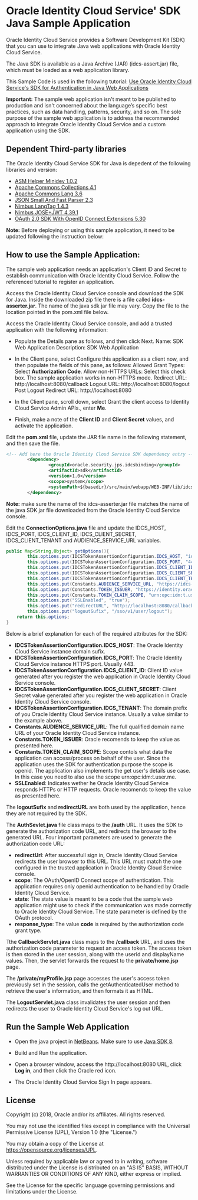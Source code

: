 # Oracle Identity Cloud Service' SDK Java Sample Application

Oracle Identity Cloud Service provides a Software Development Kit (SDK) that you can use to integrate Java web applications with Oracle Identity Cloud Service.

The Java SDK is available as a Java Archive (JAR) (idcs-assert.jar) file, which must be loaded as a web application library.

This Sample Code is used in the following tutorial: [Use Oracle Identity Cloud Service's SDK for Authentication in Java Web Applications]( https://apexapps.oracle.com/pls/apex/f?p=44785:112:0::::P112_CONTENT_ID:22663)

**Important:** The sample web application isn't meant to be published to production and isn't concerned about the language’s specific best practices, such as data handling, patterns, security, and so on. The sole purpose of the sample web application is to address the recommended approach to integrate Oracle Identity Cloud Service and a custom application using the SDK.

## Dependent Third-party libraries
The Oracle Identity Cloud Service SDK for Java is depedent of the following libraries and version:
- [ASM Helper Minidev 1.0.2](https://mvnrepository.com/artifact/net.minidev/asm)
- [Apache Commons Collections 4.1](https://mvnrepository.com/artifact/org.apache.commons/commons-collections4)
- [Apache Commons Lang 3.6](https://mvnrepository.com/artifact/org.apache.commons/commons-lang3)
- [JSON Small And Fast Parser 2.3](https://mvnrepository.com/artifact/net.minidev/json-smart)
- [Nimbus LangTag 1.4.3](https://mvnrepository.com/artifact/com.nimbusds/lang-tag)
- [Nimbus JOSE+JWT 4.39.1](https://mvnrepository.com/artifact/com.nimbusds/nimbus-jose-jwt)
- [OAuth 2.0 SDK With OpenID Connect Extensions 5.30](https://mvnrepository.com/artifact/com.nimbusds/oauth2-oidc-sdk)

**Note:** Before deploying or using this sample application, it need to be updated following the instruction below:

## How to use the Sample Application:

The sample web application needs an application's Client ID and Secret to establish communication with Oracle Identity Cloud Service.  Follow the referenced tutorial to register an application.

Access the Oracle Identity Cloud Service console and download the SDK for Java. Inside the downloaded zip file there is a file called **idcs-asserter.jar**. The name of the java sdk jar file may vary. Copy the file to the location pointed in the pom.xml file below.

Access the Oracle Identity Cloud Service console, and add a trusted application with the following information:
- Populate the Details pane as follows, and then click Next.
    Name: SDK Web Application
    Description: SDK Web Application

- In the Client pane, select Configure this application as a client now, and then populate the fields of this pane, as follows:
    Allowed Grant Types: Select **Authorization Code**.
    Allow non-HTTPS URLs: Select this check box. The sample application works in non-HTTPS mode.
    Redirect URL: http://localhost:8080/callback
    Logout URL: http://localhost:8080/logout
    Post Logout Redirect URL: http://localhost:8080

- In the Client pane, scroll down, select Grant the client access to Identity Cloud Service Admin APIs., enter **Me**.  
- Finish, make a note of the **Client ID** and **Client Secret** values, and activate the application.

Edit the **pom.xml** file, update the JAR file name in the following statement, and then save the file.
```xml
<!-- Add here the Oracle Identity Cloud Service SDK dependency entry -->
        <dependency>
                <groupId>oracle.security.jps.idcsbinding</groupId>
                <artifactId>sdk</artifactId>
                <version>1.0</version>
                <scope>system</scope>
                <systemPath>${basedir}/src/main/webapp/WEB-INF/lib/idcs-asserter.jar</systemPath>
        </dependency>
```
**Note:** make sure the name of the idcs-asserter.jar file matches the name of the java SDK jar file downloaded from the Oracle Identity Cloud Service console.

Edit the **ConnectionOptions.java** file and update the IDCS_HOST, IDCS_PORT, IDCS_CLIENT_ID, IDCS_CLIENT_SECRET,  IDCS_CLIENT_TENANT and AUDIENCE_SERVICE_URL variables.
```java
public Map<String,Object> getOptions(){
        this.options.put(IDCSTokenAssertionConfiguration.IDCS_HOST, "identity.oraclecloud.com");
        this.options.put(IDCSTokenAssertionConfiguration.IDCS_PORT, "443");
        this.options.put(IDCSTokenAssertionConfiguration.IDCS_CLIENT_ID, "123456789abcdefghij");
        this.options.put(IDCSTokenAssertionConfiguration.IDCS_CLIENT_SECRET, "abcde-12345-zyxvu-98765-qwerty");
        this.options.put(IDCSTokenAssertionConfiguration.IDCS_CLIENT_TENANT, "idcs-abcd1234");
        this.options.put(Constants.AUDIENCE_SERVICE_URL, "https://idcs-abcd1234.identity.oraclecloud.com");
        this.options.put(Constants.TOKEN_ISSUER, "https://identity.oraclecloud.com");
        this.options.put(Constants.TOKEN_CLAIM_SCOPE, "urn:opc:idm:t.user.me openid");
        this.options.put("SSLEnabled", "true");
        this.options.put("redirectURL", "http://localhost:8080/callback");
        this.options.put("logoutSufix", "/sso/v1/user/logout");
	return this.options;
}
```

Below is a brief explanation  for each of the required attributes for the SDK:
- **IDCSTokenAssertionConfiguration.IDCS_HOST**: The Oracle Identity Cloud Service instance domain sufix.
- **IDCSTokenAssertionConfiguration.IDCS_PORT**: The Oracle Identity Cloud Service instance HTTPS port. Usually 443.
- **IDCSTokenAssertionConfiguration.IDCS_CLIENT_ID**: Client ID value generated after you register the web application in Oracle Identity Cloud Service console.
- **IDCSTokenAssertionConfiguration.IDCS_CLIENT_SECRET**: Client Secret value generated after you register the web application in Oracle Identity Cloud Service console.
- **IDCSTokenAssertionConfiguration.IDCS_TENANT**: The domain prefix of you Oracle Identity Cloud Service instance. Usually a value similar to the example above.
- **Constants.AUDIENCE_SERVICE_URL**: The full qualified domain name URL of your Oracle Identity Cloud Service instance.
- **Constants.TOKEN_ISSUER**: Oracle recomends to keep the value as presented here.
- **Constants.TOKEN_CLAIM_SCOPE**: Scope contols what data the application can access/process on behalf of the user. Since the application uses the SDK for authentication purpose the scope is openid. The application also implements the get user's details use case. In this case you need to also use the scope urn:opc:idm:t.user.me.
- **SSLEnabled**: Indicates wether he Oracle Identity Cloud Service responds HTTPs or HTTP requests. Oracle recomends to keep the value as presented here.

The **logoutSufix** and **redirectURL** are both used by the application, hence they are not required by the SDK.

The **AuthSevlet.java** file  class maps to the **/auth** URL. It uses the SDK to generate the authorization code URL, and redirects the browser to the generated URL.
Four important parameters are used to generate the authorization code URL:
- **redirectUrl**: After successfull sign in, Oracle Identity Cloud Service redirects the user browser to this URL. This URL must match the one configured in the trusted application in Oracle Identity Cloud Service console.
- **scope**: The OAuth/OpenID Connect scope of authentication. This application requires only openid authentication to be handled by Oracle Identity Cloud Service.
- **state**: The state value is meant to be a code that the sample web application might use to check if the communication was made correctly to Oracle Identity Cloud Service. The state parameter is defined by the OAuth protocol.
- **response_type**: The value **code** is required by the authorization code grant type.

Tthe **CallbackServlet.java** class maps to the **/callback** URL, and uses the authorization code parameter to request an access token. The access token is then stored in the user session, along with the userId and displayName values. Then, the servlet forwards the request to the **private/home.jsp** page.

The **/private/myProfile.jsp** page accesses the user's access token previously set in the session, calls the getAuthenticatedUser method to retrieve the user's information, and then formats it as HTML.

The **LogoutServlet.java** class invalidates the user session and then redirects the user to Oracle Identity Cloud Service's log out URL.

## Run the Sample Web Application

- Open the java project in [NetBeans](https://netbeans.org/). Make sure to use [Java SDK 8](http://www.oracle.com/technetwork/pt/java/javase/downloads/jdk8-downloads-2133151.html). 

- Build and Run the application.
 
- Open a browser window, access the http://localhost:8080 URL, click **Log in**, and then click the Oracle red icon.

- The Oracle Identity Cloud Service Sign In page appears.

## License

Copyright (c) 2018, Oracle and/or its affiliates. All rights reserved.

You may not use the identified files except in compliance with the Universal Permissive License (UPL), Version 1.0 (the "License.")

You may obtain a copy of the License at https://opensource.org/licenses/UPL. 

Unless required by applicable law or agreed to in writing, software distributed under the License is distributed on an "AS IS" BASIS, WITHOUT WARRANTIES OR CONDITIONS OF ANY KIND, either express or implied.

See the License for the specific language governing permissions and limitations under the License.